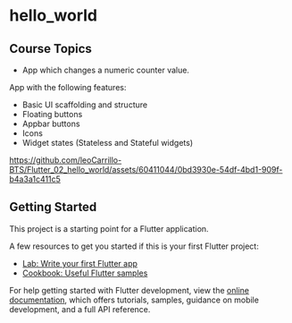 # hello_world

## Course Topics

- App which changes a numeric counter value.

App with the following features:
- Basic UI scaffolding and structure
- Floating buttons
- Appbar buttons
- Icons
- Widget states (Stateless and Stateful widgets)

https://github.com/leoCarrillo-BTS/Flutter_02_hello_world/assets/60411044/0bd3930e-54df-4bd1-909f-b4a3a1c411c5

## Getting Started

This project is a starting point for a Flutter application.

A few resources to get you started if this is your first Flutter project:

- [Lab: Write your first Flutter app](https://docs.flutter.dev/get-started/codelab)
- [Cookbook: Useful Flutter samples](https://docs.flutter.dev/cookbook)

For help getting started with Flutter development, view the
[online documentation](https://docs.flutter.dev/), which offers tutorials,
samples, guidance on mobile development, and a full API reference.
